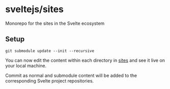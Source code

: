 # sveltejs/sites

Monorepo for the sites in the Svelte ecosystem

## Setup

```
git submodule update --init --recursive
```

You can now edit the content within each directory in [sites](sites) and see it live on your local machine.

Commit as normal and submodule content will be added to the corresponding Svelte project repositories.